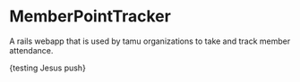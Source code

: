# MemberPointTracker
A rails webapp that is used by tamu organizations to take and track member attendance.

{testing Jesus push}
